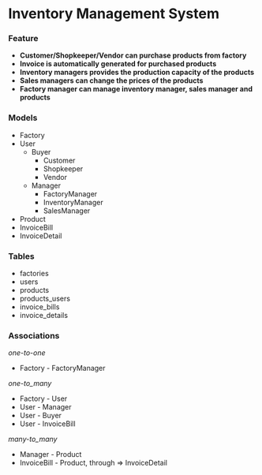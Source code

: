# Inventory Management System

### Feature

* **Customer/Shopkeeper/Vendor can purchase products from factory**
* **Invoice is automatically generated for purchased products**
* **Inventory managers provides the production capacity of the products**
* **Sales managers can change the prices of the products**
* **Factory manager can manage inventory manager, sales manager and products**

### Models

* Factory
* User
  * Buyer
    * Customer
    * Shopkeeper
    * Vendor
  * Manager
    * FactoryManager
    * InventoryManager
    * SalesManager
* Product
* InvoiceBill
* InvoiceDetail

### Tables

* factories
* users
* products
* products_users
* invoice_bills
* invoice_details

### Associations

_one-to-one_
* Factory - FactoryManager

_one-to_many_
* Factory - User
* User - Manager
* User - Buyer
* User - InvoiceBill

_many-to_many_
* Manager - Product
* InvoiceBill - Product, through => InvoiceDetail
